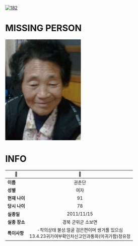 [![182](https://img.shields.io/badge/%EC%8B%A4%EC%A2%85%EC%8B%A0%EA%B3%A0%EB%8A%94%20%EA%B5%AD%EB%B2%88%EC%97%86%EC%9D%B4-182-blue)](http://safe182.go.kr/index.do)

# MISSING PERSON

<img src="./missing_person.jpg">

# INFO

|🔑|💎|
|--|:--:|
|**이름**|권춘단|
|**성별**|여자|
|**현재 나이**|91|
|**당시 나이**|78|
|**실종일**|2011/11/15|
|**실종 장소**|경북 군위군 소보면 |
|**특이사항**|-착의상태 불상.얼굴 검은편이며 쌍거풀 있으심</br>13.4.23귀가여부확인차신고인과통화(미귀가함)정유정|
